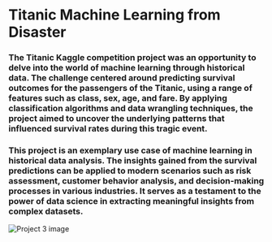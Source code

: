# Titanic Machine Learning from Disaster

### The Titanic Kaggle competition project was an opportunity to delve into the world of machine learning through historical data. The challenge centered around predicting survival outcomes for the passengers of the Titanic, using a range of features such as class, sex, age, and fare. By applying classification algorithms and data wrangling techniques, the project aimed to uncover the underlying patterns that influenced survival rates during this tragic event.

### This project is an exemplary use case of machine learning in historical data analysis. The insights gained from the survival predictions can be applied to modern scenarios such as risk assessment, customer behavior analysis, and decision-making processes in various industries. It serves as a testament to the power of data science in extracting meaningful insights from complex datasets.

![Project 3 image](https://github.com/sriyachalla/Titanic-Machine-Learning-from-Disaster/assets/100821752/447b4d0d-8d33-4a29-aa8f-40075b5f5154)
